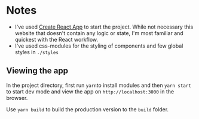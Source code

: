 # Notes

- I've used [Create React App](https://github.com/facebook/create-react-app) to start the project. While not necessary this website that doesn't contain any logic or state, I'm most familiar and quickest with the React workflow.
- I've used css-modules for the styling of components and few global styles in `./styles`

## Viewing the app

In the project directory, first run `yarn`to install modules and then `yarn start` to start dev mode and view the app on `http://localhost:3000` in the browser.

Use `yarn build` to build the production version to the `build` folder.
